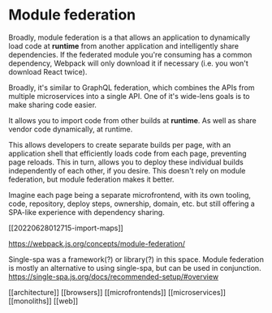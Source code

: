 # Module federation

Broadly, module federation is a that allows an application to dynamically load code at **runtime** from another application and intelligently share dependencies. If the federated module you're consuming has a common dependency, Webpack will only download it if necessary (i.e. you won't download React twice).

Broadly, it's similar to GraphQL federation, which combines the APIs from multiple microservices into a single API.
One of it's wide-lens goals is to make sharing code easier.

It allows you to import code from other builds at **runtime**. As well as share vendor code dynamically, at runtime.

This allows developers to create separate builds per page, with an application shell that efficiently loads code from each page, preventing page reloads. This in turn, allows you to deploy these individual builds independently of each other, if you desire.
	This doesn't rely on module federation, but module federation makes it better.

Imagine each page being a separate microfrontend, with its own tooling, code, repository, deploy steps, ownership, domain, etc. but still offering a SPA-like experience with dependency sharing.

[[20220628012715-import-maps]]

https://webpack.js.org/concepts/module-federation/

Single-spa was a framework(?) or library(?) in this space. Module federation is mostly an alternative to using single-spa, but can be used in conjunction.
https://single-spa.js.org/docs/recommended-setup/#overview

[[architecture]]
[[browsers]]
[[microfrontends]]
[[microservices]]
[[monoliths]]
[[web]]
